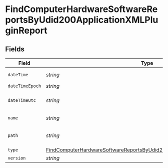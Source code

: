 # FindComputerHardwareSoftwareReportsByUdid200ApplicationXMLPluginReport


## Fields

| Field                                                                                                                                                                               | Type                                                                                                                                                                                | Required                                                                                                                                                                            | Description                                                                                                                                                                         | Example                                                                                                                                                                             |
| ----------------------------------------------------------------------------------------------------------------------------------------------------------------------------------- | ----------------------------------------------------------------------------------------------------------------------------------------------------------------------------------- | ----------------------------------------------------------------------------------------------------------------------------------------------------------------------------------- | ----------------------------------------------------------------------------------------------------------------------------------------------------------------------------------- | ----------------------------------------------------------------------------------------------------------------------------------------------------------------------------------- |
| `dateTime`                                                                                                                                                                          | *string*                                                                                                                                                                            | :heavy_minus_sign:                                                                                                                                                                  | N/A                                                                                                                                                                                 | 2017-07-07 18:37:04                                                                                                                                                                 |
| `dateTimeEpoch`                                                                                                                                                                     | *string*                                                                                                                                                                            | :heavy_minus_sign:                                                                                                                                                                  | N/A                                                                                                                                                                                 | 1499470624555                                                                                                                                                                       |
| `dateTimeUtc`                                                                                                                                                                       | *string*                                                                                                                                                                            | :heavy_minus_sign:                                                                                                                                                                  | N/A                                                                                                                                                                                 | 2017-07-07T18:37:04.555-0500                                                                                                                                                        |
| `name`                                                                                                                                                                              | *string*                                                                                                                                                                            | :heavy_minus_sign:                                                                                                                                                                  | N/A                                                                                                                                                                                 | Quartz Composer.webplugin                                                                                                                                                           |
| `path`                                                                                                                                                                              | *string*                                                                                                                                                                            | :heavy_minus_sign:                                                                                                                                                                  | N/A                                                                                                                                                                                 | /Library/Internet Plug-Ins/Quartz Composer.webplugin                                                                                                                                |
| `type`                                                                                                                                                                              | [FindComputerHardwareSoftwareReportsByUdid200ApplicationXMLPluginReportType](../../models/operations/findcomputerhardwaresoftwarereportsbyudid200applicationxmlpluginreporttype.md) | :heavy_minus_sign:                                                                                                                                                                  | N/A                                                                                                                                                                                 |                                                                                                                                                                                     |
| `version`                                                                                                                                                                           | *string*                                                                                                                                                                            | :heavy_minus_sign:                                                                                                                                                                  | N/A                                                                                                                                                                                 | 1.4                                                                                                                                                                                 |